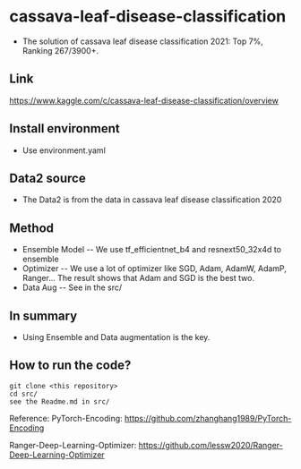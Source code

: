 # cassava-leaf-disease-classification
- The solution of cassava leaf disease classification 2021: Top 7%, Ranking 267/3900+.

## Link
https://www.kaggle.com/c/cassava-leaf-disease-classification/overview

## Install environment
- Use environment.yaml 

## Data2 source
- The Data2 is from the data in cassava leaf disease classification 2020

## Method
- Ensemble Model
  --  We use tf_efficientnet_b4 and resnext50_32x4d to ensemble
- Optimizer
  -- We use a lot of optimizer like SGD, Adam, AdamW, AdamP, Ranger... The result shows that Adam and SGD is the best two.   
- Data Aug
  -- See in the src/

## In summary
- Using Ensemble and Data augmentation is the key.

## How to run the code?
```
git clone <this repository>
cd src/
see the Readme.md in src/
```

Reference:
PyTorch-Encoding:
https://github.com/zhanghang1989/PyTorch-Encoding

Ranger-Deep-Learning-Optimizer:
https://github.com/lessw2020/Ranger-Deep-Learning-Optimizer
